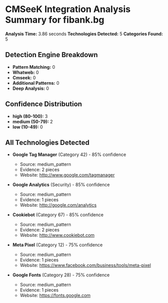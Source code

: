# CMSeeK Integration Analysis Summary for fibank.bg

**Analysis Time:** 3.86 seconds
**Technologies Detected:** 5
**Categories Found:** 5

## Detection Engine Breakdown
- **Pattern Matching:** 0
- **Whatweb:** 0
- **Cmseek:** 0
- **Additional Patterns:** 0
- **Deep Analysis:** 0

## Confidence Distribution
- **high (80-100):** 3
- **medium (50-79):** 2
- **low (10-49):** 0

## All Technologies Detected
- **Google Tag Manager** (Category 42) - 85% confidence
  - Source: medium_pattern
  - Evidence: 2 pieces
  - Website: http://www.google.com/tagmanager

- **Google Analytics** (Security) - 85% confidence
  - Source: medium_pattern
  - Evidence: 1 pieces
  - Website: http://google.com/analytics

- **Cookiebot** (Category 67) - 85% confidence
  - Source: medium_pattern
  - Evidence: 2 pieces
  - Website: http://www.cookiebot.com

- **Meta Pixel** (Category 12) - 75% confidence
  - Source: medium_pattern
  - Evidence: 1 pieces
  - Website: https://www.facebook.com/business/tools/meta-pixel

- **Google Fonts** (Category 28) - 75% confidence
  - Source: medium_pattern
  - Evidence: 1 pieces
  - Website: https://fonts.google.com

